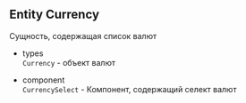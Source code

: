 ## Entity Currency

Сущность, содержащая список валют

- types  
  `Currency` - объект валют

- component  
  `CurrencySelect` - Компонент, содержащий селект валют

